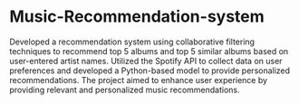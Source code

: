 # Music-Recommendation-system
Developed a recommendation system using collaborative filtering
techniques to recommend top 5 albums and top 5 similar albums
based on user-entered artist names. Utilized the Spotify API to
collect data on user preferences and developed a Python-based
model to provide personalized recommendations. The project
aimed to enhance user experience by providing relevant and
personalized music recommendations.
